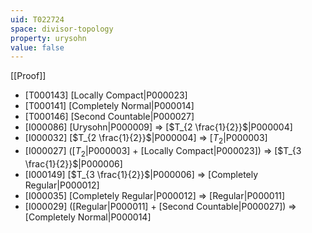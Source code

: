 ```yaml
---
uid: T022724
space: divisor-topology
property: urysohn
value: false
---
```

[[Proof]]

* [T000143] [Locally Compact|P000023]
* [T000141] [Completely Normal|P000014]
* [T000146] [Second Countable|P000027]
* [I000086] [Urysohn|P000009] => [$T_{2 \frac{1}{2}}$|P000004]
* [I000032] [$T_{2 \frac{1}{2}}$|P000004] => [$T_2$|P000003]
* [I000027] ([$T_2$|P000003] + [Locally Compact|P000023]) => [$T_{3 \frac{1}{2}}$|P000006]
* [I000149] [$T_{3 \frac{1}{2}}$|P000006] => [Completely Regular|P000012]
* [I000035] [Completely Regular|P000012] => [Regular|P000011]
* [I000029] ([Regular|P000011] + [Second Countable|P000027]) => [Completely Normal|P000014]

